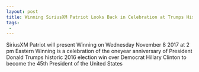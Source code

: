 ```yaml
---
layout: post
title: Winning SiriusXM Patriot Looks Back in Celebration at Trumps Historic Victory
tags:
 -
---
```

SiriusXM Patriot will present Winning on Wednesday November 8 2017 at 2 pm Eastern Winning is a celebration of the oneyear anniversary of President Donald Trumps historic 2016 election win over Democrat Hillary Clinton to become the 45th President of the United States

